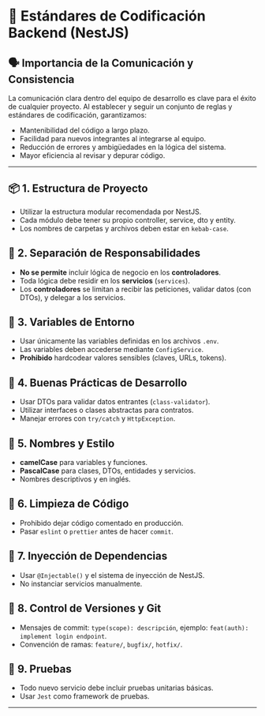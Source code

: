 # 📘 Estándares de Codificación Backend (NestJS)

## 🗣️ Importancia de la Comunicación y Consistencia
La comunicación clara dentro del equipo de desarrollo es clave para el éxito de cualquier proyecto. Al establecer y seguir un conjunto de reglas y estándares de codificación, garantizamos:
- Mantenibilidad del código a largo plazo.
- Facilidad para nuevos integrantes al integrarse al equipo.
- Reducción de errores y ambigüedades en la lógica del sistema.
- Mayor eficiencia al revisar y depurar código.

---

## 📦 1. Estructura de Proyecto
- Utilizar la estructura modular recomendada por NestJS.
- Cada módulo debe tener su propio controller, service, dto y entity.
- Los nombres de carpetas y archivos deben estar en `kebab-case`.

## 🧠 2. Separación de Responsabilidades
- **No se permite** incluir lógica de negocio en los **controladores**.
- Toda lógica debe residir en los **servicios** (`services`).
- Los **controladores** se limitan a recibir las peticiones, validar datos (con DTOs), y delegar a los servicios.

## 🔐 3. Variables de Entorno
- Usar únicamente las variables definidas en los archivos `.env`.
- Las variables deben accederse mediante `ConfigService`.
- **Prohibido** hardcodear valores sensibles (claves, URLs, tokens).

## 🧪 4. Buenas Prácticas de Desarrollo
- Usar DTOs para validar datos entrantes (`class-validator`).
- Utilizar interfaces o clases abstractas para contratos.
- Manejar errores con `try/catch` y `HttpException`.

## 🧾 5. Nombres y Estilo
- **camelCase** para variables y funciones.
- **PascalCase** para clases, DTOs, entidades y servicios.
- Nombres descriptivos y en inglés.

## 🧼 6. Limpieza de Código
- Prohibido dejar código comentado en producción.
- Pasar `eslint` o `prettier` antes de hacer `commit`.

## 🧰 7. Inyección de Dependencias
- Usar `@Injectable()` y el sistema de inyección de NestJS.
- No instanciar servicios manualmente.

## 🧬 8. Control de Versiones y Git
- Mensajes de commit: `type(scope): descripción`, ejemplo: `feat(auth): implement login endpoint`.
- Convención de ramas: `feature/`, `bugfix/`, `hotfix/`.

## 🧪 9. Pruebas
- Todo nuevo servicio debe incluir pruebas unitarias básicas.
- Usar `Jest` como framework de pruebas.

---
